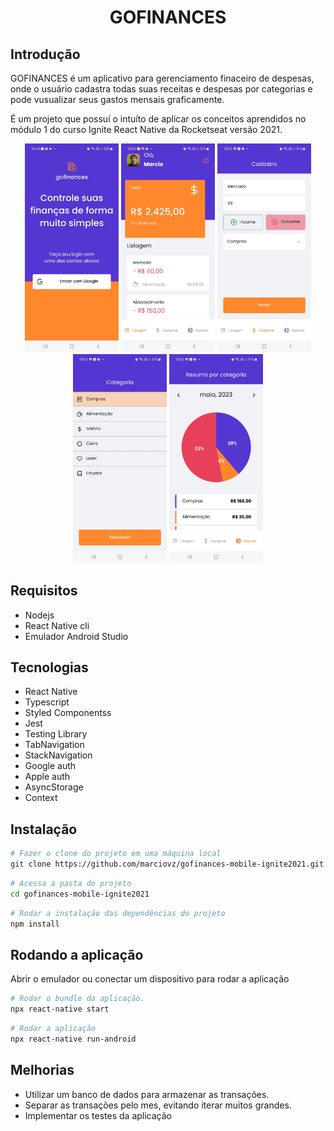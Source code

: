 <h1 align="center">GOFINANCES</h1>

## Introdução

GOFINANCES é um aplicativo para gerenciamento finaceiro de despesas, onde o usuário cadastra todas suas receitas e despesas por categorias e pode vusualizar seus gastos mensais graficamente.

É um projeto que possuí o intuíto de aplicar os conceitos aprendidos no módulo 1 do curso Ignite React Native da Rocketseat versão 2021.

<div align="center">
  <img alt="Todo Aplication" src="./assets/signing.jpeg" width="150px" />
  <img alt="Todo Aplication" src="./assets/dashboard.jpeg" width="150px" />
  <img alt="Todo Aplication" src="./assets/cadastrar.jpeg" width="150px" />
  <img alt="Todo Aplication" src="./assets/categories.jpeg" width="150px" />
  <img alt="Todo Aplication" src="./assets/grafics.jpeg" width="150px" />
</div>

## Requisitos

- Nodejs
- React Native cli
- Emulador Android Studio


## Tecnologias 

- React Native
- Typescript
- Styled Componentss
- Jest
- Testing Library
- TabNavigation
- StackNavigation
- Google auth
- Apple auth
- AsyncStorage
- Context


## Instalação

```sh
# Fazer o clone do projeto em uma máquina local
git clone https://github.com/marciovz/gofinances-mobile-ignite2021.git
```

```sh
# Acessa a pasta do projeto
cd gofinances-mobile-ignite2021
```

```sh
# Rodar a instalação das dependências do projeto
npm install
```

## Rodando a aplicação

Abrir o emulador ou conectar um dispositivo para rodar a aplicação

```sh
# Rodar o bundle da aplicação.
npx react-native start
```

```sh
# Rodar a aplicação
npx react-native run-android
```

## Melhorias

- Utilizar um banco de dados para armazenar as transações.
- Separar as transações pelo mes, evitando iterar muitos grandes.
- Implementar os testes da aplicação